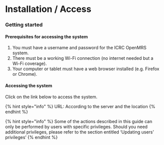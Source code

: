 # Installation / Access

### Getting started

#### Prerequisites for accessing the system

1. You must have a username and password for the ICRC OpenMRS system.
2. There must be a working Wi-Fi connection (no internet needed but a Wi-Fi coverage).
3. Your computer or tablet must have a web browser installed (e.g. Firefox or Chrome).

#### Accessing the system

Click on the link below to access the system.

{% hint style="info" %}
URL: According to the server and the location
{% endhint %}

{% hint style="info" %}
Some of the actions described in this guide can only be performed by users with specific privileges. Should you need additional privileges, please refer to the section entitled ‘Updating users’ privileges’
{% endhint %}
